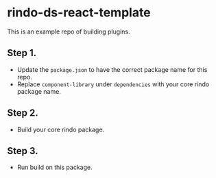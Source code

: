 # rindo-ds-react-template

This is an example repo of building plugins.

## Step 1.

- Update the `package.json` to have the correct package name for this repo.
- Replace `component-library` under `dependencies` with your core rindo package name.

## Step 2.

- Build your core rindo package.

## Step 3.

- Run build on this package.
